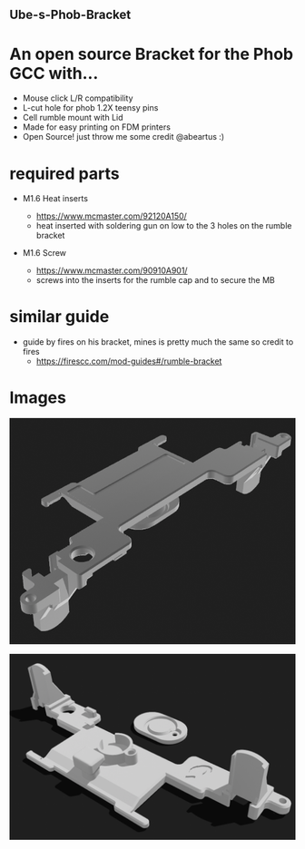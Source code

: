 ## Ube-s-Phob-Bracket

# An open source Bracket for the Phob GCC with...
 - Mouse click L/R compatibility 
 - L-cut hole for phob 1.2X teensy pins
 - Cell rumble mount with Lid
 - Made for easy printing on FDM printers
 - Open Source! just throw me some credit @abeartus :)
 
# required parts
 - M1.6 Heat inserts
     - https://www.mcmaster.com/92120A150/
     - heat inserted with soldering gun on low to the 3 holes on the rumble bracket

 - M1.6 Screw 
     - https://www.mcmaster.com/90910A901/
     - screws into the inserts for the rumble cap and to secure the MB

# similar guide
 - guide by fires on his bracket, mines is pretty much the same so credit to fires 
    - https://firescc.com/mod-guides#/rumble-bracket

# Images
![Alt text](./images/UR-GCC-2.png)

![Alt text](./images/UR-GCC-3.png)